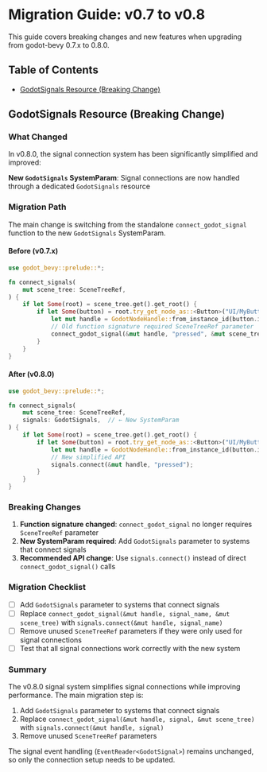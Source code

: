 # Migration Guide: v0.7 to v0.8

This guide covers breaking changes and new features when upgrading from godot-bevy 0.7.x to 0.8.0.

## Table of Contents

- [GodotSignals Resource (Breaking Change)](#godotsignals-resource-breaking-change)

## GodotSignals Resource (Breaking Change)

### What Changed

In v0.8.0, the signal connection system has been significantly simplified and improved:

**New `GodotSignals` SystemParam**: Signal connections are now handled through a dedicated `GodotSignals` resource

### Migration Path

The main change is switching from the standalone `connect_godot_signal` function to the new `GodotSignals` SystemParam.

#### Before (v0.7.x)

```rust
use godot_bevy::prelude::*;

fn connect_signals(
    mut scene_tree: SceneTreeRef,
) {
    if let Some(root) = scene_tree.get().get_root() {
        if let Some(button) = root.try_get_node_as::<Button>("UI/MyButton") {
            let mut handle = GodotNodeHandle::from_instance_id(button.instance_id());
            // Old function signature required SceneTreeRef parameter
            connect_godot_signal(&mut handle, "pressed", &mut scene_tree);
        }
    }
}
```

#### After (v0.8.0)

```rust
use godot_bevy::prelude::*;

fn connect_signals(
    mut scene_tree: SceneTreeRef,
    signals: GodotSignals,  // ← New SystemParam
) {
    if let Some(root) = scene_tree.get().get_root() {
        if let Some(button) = root.try_get_node_as::<Button>("UI/MyButton") {
            let mut handle = GodotNodeHandle::from_instance_id(button.instance_id());
            // New simplified API
            signals.connect(&mut handle, "pressed");
        }
    }
}
```

### Breaking Changes

1. **Function signature changed**: `connect_godot_signal` no longer requires `SceneTreeRef` parameter
2. **New SystemParam required**: Add `GodotSignals` parameter to systems that connect signals
3. **Recommended API change**: Use `signals.connect()` instead of direct `connect_godot_signal()` calls


### Migration Checklist

- [ ] Add `GodotSignals` parameter to systems that connect signals
- [ ] Replace `connect_godot_signal(&mut handle, signal_name, &mut scene_tree)` with `signals.connect(&mut handle, signal_name)`
- [ ] Remove unused `SceneTreeRef` parameters if they were only used for signal connections
- [ ] Test that all signal connections work correctly with the new system

### Summary

The v0.8.0 signal system simplifies signal connections while improving performance. The main migration step is:

1. Add `GodotSignals` parameter to systems that connect signals
2. Replace `connect_godot_signal(&mut handle, signal, &mut scene_tree)` with `signals.connect(&mut handle, signal)`
3. Remove unused `SceneTreeRef` parameters

The signal event handling (`EventReader<GodotSignal>`) remains unchanged, so only the connection setup needs to be updated.
